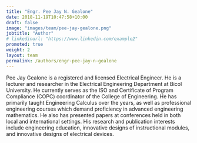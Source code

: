 ```yaml
---
title: "Engr. Pee Jay N. Gealone"
date: 2018-11-19T10:47:58+10:00
draft: false
image: "images/team/pee-jay-gealone.png"
jobtitle: "Author"
# linkedinurl: "https://www.linkedin.com/example2"
promoted: true
weight: 2
layout: team
permalink: /authors/engr-pee-jay-n-gealone
---
```


Pee Jay Gealone is a registered and licensed Electrical Engineer. He is a lecturer and researcher in the Electrical Engineering Department at Bicol University. He currently serves as the ISO and Certificate of Program Compliance (COPC) coordinator of the College of Engineering. He has primarily taught Engineering Calculus over the years, as well as professional engineering courses which demand proficiency in advanced engineering mathematics. He also has presented papers at conferences held in both local and international settings. His research and publication interests include engineering education, innovative designs of instructional modules, and innovative designs of electrical devices.